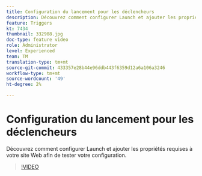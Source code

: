 ```yaml
---
title: Configuration du lancement pour les déclencheurs
description: Découvrez comment configurer Launch et ajouter les propriétés requises à votre site Web afin de tester votre configuration.
feature: Triggers
kt: 7434
thumbnail: 332908.jpg
doc-type: feature video
role: Administrator
level: Experienced
team: TM
translation-type: tm+mt
source-git-commit: 433357e28b44e96ddb443f6359d12a6a106a3246
workflow-type: tm+mt
source-wordcount: '49'
ht-degree: 2%

---
```


# Configuration du lancement pour les déclencheurs

Découvrez comment configurer Launch et ajouter les propriétés requises à votre site Web afin de tester votre configuration.

>[!VIDEO](https://video.tv.adobe.com/v/332908?quality=12)
